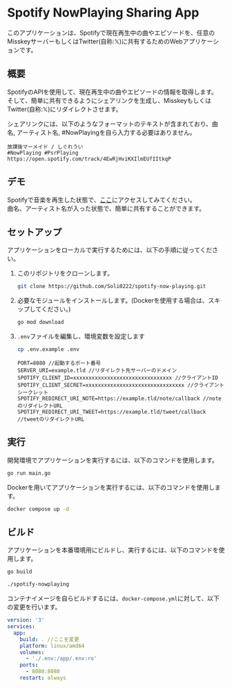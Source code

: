 # Spotify NowPlaying Sharing App

このアプリケーションは、Spotifyで現在再生中の曲やエピソードを、任意のMisskeyサーバーもしくはTwitter(自称:𝕏)に共有するためのWebアプリケーションです。

## 概要

SpotifyのAPIを使用して、現在再生中の曲やエピソードの情報を取得します。  
そして、簡単に共有できるようにシェアリンクを生成し、MisskeyもしくはTwitter(自称:𝕏)にリダイレクトさせます。  

シェアリンクには、以下のようなフォーマットのテキストが含まれており、曲名, アーティスト名, #NowPlayingを自ら入力する必要はありません。

```
放課後マーメイド / しぐれうい
#NowPlaying #PsrPlaying
https://open.spotify.com/track/4EwRjHviKXIlmEUfIItkqP
```

## デモ

Spotifyで音楽を再生した状態で、[ここ](https://spn.soli0222.com/tweet)にアクセスしてみてください。  
曲名、アーティスト名が入った状態で、簡単に共有することができます。

## セットアップ

アプリケーションをローカルで実行するためには、以下の手順に従ってください。

1. このリポジトリをクローンします。

   ```bash
   git clone https://github.com/Soli0222/spotify-now-playing.git
   ```

2. 必要なモジュールをインストールします。(Dockerを使用する場合は、スキップしてください。)

   ```bash
   go mod download
   ```

3. ``.env``ファイルを編集し、環境変数を設定します

   ```bash
   cp .env.example .env
   ```

   ```.env
   PORT=8080 //起動するポート番号
   SERVER_URI=example.tld //リダイレクト先サーバーのドメイン
   SPOTIFY_CLIENT_ID=xxxxxxxxxxxxxxxxxxxxxxxxxxxxxxxx //クライアントID
   SPOTIFY_CLIENT_SECRET=xxxxxxxxxxxxxxxxxxxxxxxxxxxxxxxx //クライアントシークレット
   SPOTIFY_REDIRECT_URI_NOTE=https://example.tld/note/callback //noteのリダイレクトURL
   SPOTIFY_REDIRECT_URI_TWEET=https://example.tld/tweet/callback //tweetのリダイレクトURL
   ```

## 実行

開発環境でアプリケーションを実行するには、以下のコマンドを使用します。

```bash
go run main.go
```

Dockerを用いてアプリケーションを実行するには、以下のコマンドを使用します。

```bash
docker compose up -d
```

## ビルド

アプリケーションを本番環境用にビルドし、実行するには、以下のコマンドを使用します。

```bash
go build

./spotify-nowplaying
```

コンテナイメージを自らビルドするには、``docker-compose.yml``に対して、以下の変更を行います。

```docker-compose.yml
version: '3'
services:
  app:
    build: . //ここを変更
    platform: linux/amd64
    volumes:
      - './.env:/app/.env:ro'
    ports:
      - 8080:8080
    restart: always
```